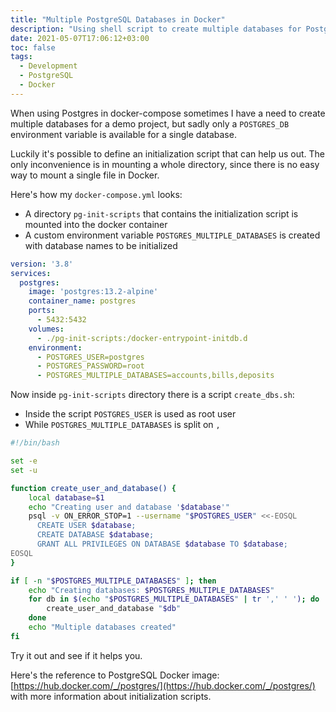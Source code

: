 ```yaml
---
title: "Multiple PostgreSQL Databases in Docker"
description: "Using shell script to create multiple databases for Postgres in Docker"
date: 2021-05-07T17:06:12+03:00
toc: false
tags:
  - Development
  - PostgreSQL
  - Docker
---
```


When using Postgres in docker-compose sometimes I have a need to create multiple databases for a demo project, but sadly only a `POSTGRES_DB` environment variable is available for a single database.

Luckily it's possible to define an initialization script that can help us out. The only inconvenience is in mounting a whole directory, since there is no easy way to mount a single file in Docker.

Here's how my `docker-compose.yml` looks:

- A directory `pg-init-scripts` that contains the initialization script is mounted into the docker container
- A custom environment variable `POSTGRES_MULTIPLE_DATABASES` is created with database names to be initialized

```yml
version: '3.8'
services:
  postgres:
    image: 'postgres:13.2-alpine'
    container_name: postgres
    ports:
      - 5432:5432
    volumes:
      - ./pg-init-scripts:/docker-entrypoint-initdb.d
    environment:
      - POSTGRES_USER=postgres
      - POSTGRES_PASSWORD=root
      - POSTGRES_MULTIPLE_DATABASES=accounts,bills,deposits
```

Now inside `pg-init-scripts` directory there is a script `create_dbs.sh`:

- Inside the script `POSTGRES_USER` is used as root user
- While `POSTGRES_MULTIPLE_DATABASES` is split on `,`

```bash
#!/bin/bash

set -e
set -u

function create_user_and_database() {
    local database=$1
    echo "Creating user and database '$database'"
    psql -v ON_ERROR_STOP=1 --username "$POSTGRES_USER" <<-EOSQL
      CREATE USER $database;
      CREATE DATABASE $database;
      GRANT ALL PRIVILEGES ON DATABASE $database TO $database;
EOSQL
}

if [ -n "$POSTGRES_MULTIPLE_DATABASES" ]; then
    echo "Creating databases: $POSTGRES_MULTIPLE_DATABASES"
    for db in $(echo "$POSTGRES_MULTIPLE_DATABASES" | tr ',' ' '); do
        create_user_and_database "$db"
    done
    echo "Multiple databases created"
fi
```

Try it out and see if it helps you.

Here's the reference to PostgreSQL Docker image: [https://hub.docker.com/_/postgres/](https://hub.docker.com/_/postgres/) with more information about initialization scripts.
